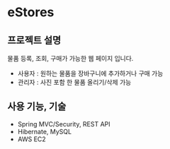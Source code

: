 # eStores

프로젝트 설명
--------------
물품 등록, 조회, 구매가 가능한 웹 페이지 입니다.

- 사용자 : 원하는 물품을 장바구니에 추가하거나 구매 가능
- 관리자 : 사진 포함 한 물품 올리기/삭제 가능


사용 기능, 기술
--------------
- Spring MVC/Security, REST API
- Hibernate, MySQL
- AWS EC2


